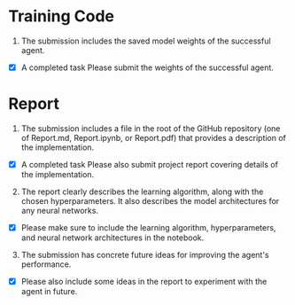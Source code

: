
# Training Code
1. The submission includes the saved model weights of the successful agent.
- [x] A completed task Please submit the weights of the successful agent.

# Report 
1.  The submission includes a file in the root of the GitHub repository (one of Report.md, Report.ipynb, or Report.pdf) that provides a description of the implementation.
- [x] A completed task Please also submit project report covering details of the implementation.
2. The report clearly describes the learning algorithm, along with the chosen hyperparameters. It also describes the model architectures for any neural networks.
- [x] Please make sure to include the learning algorithm, hyperparameters, and neural network architectures in the notebook.
3. The submission has concrete future ideas for improving the agent's performance.
- [x] Please also include some ideas in the report to experiment with the agent in future.
